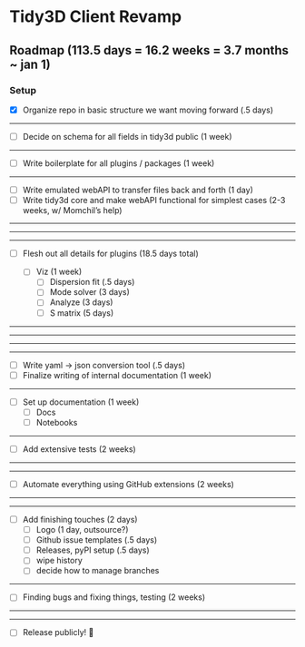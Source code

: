 # Tidy3D Client Revamp

## Roadmap (113.5 days = 16.2 weeks = 3.7 months ~ jan 1)

### Setup

- [x] Organize repo in basic structure we want moving forward (.5 days)
---
- [ ] Decide on schema for all fields in tidy3d public (1 week)
---
- [ ] Write boilerplate for all plugins / packages (1 week)
---
- [ ] Write emulated webAPI to transfer files back and forth (1 day)
- [ ] Write tidy3d core and make webAPI functional for simplest cases (2-3 weeks, w/ Momchil’s help)
---
---
---
- [ ] Flesh out all details for plugins (18.5 days total)

  - [ ] Viz (1 week)
	- [ ] Dispersion fit (.5 days)
	- [ ] Mode solver (3 days)
	- [ ] Analyze (3 days)
	- [ ] S matrix (5 days)
---
---
---
---
- [ ] Write yaml -> json conversion tool (.5 days)
- [ ] Finalize writing of internal documentation (1 week)
---
- [ ] Set up documentation (1 week)
	- [ ] Docs
	- [ ] Notebooks
---
- [ ] Add extensive tests (2 weeks)
---
---
- [ ] Automate everything using GitHub extensions (2 weeks)
---
---
- [ ] Add finishing touches (2 days)
	- [ ] Logo (1 day, outsource?)
	- [ ] Github issue templates (.5 days)
	- [ ] Releases, pyPI setup (.5 days)
	- [ ] wipe history
	- [ ] decide how to manage branches
---
- [ ] Finding bugs and fixing things, testing (2 weeks)
---
---
- [ ]  Release publicly! :partying_face:
